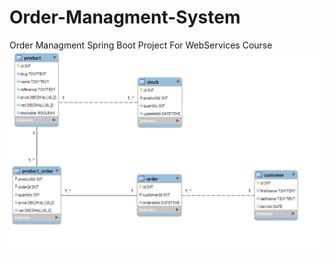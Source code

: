 # Order-Managment-System
Order Managment Spring Boot Project For WebServices Course
![Image Description](./ERD-Assigment2.png)
